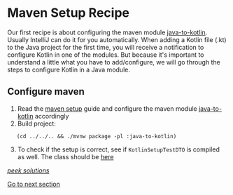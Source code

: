 # Maven Setup Recipe

Our first recipe is about configuring the maven module [java-to-kotlin](../../../java-to-kotlin).
Usually IntelliJ can do it for you automatically.
When adding a Kotlin file (.kt) to the Java project for the first time,
you will receive a notification to configure Kotlin in one of the modules.
But because it's important to understand a little what you have to add/configure, we will go through the steps to configure Kotlin in a Java module.

## Configure maven

1) Read the [maven setup](MAVEN_SETUP.md) guide and configure the maven module [java-to-kotlin](../../../java-to-kotlin/pom.xml)
   accordingly
2) Build project:

```shell
   (cd ../../.. && ./mvnw package -pl :java-to-kotlin)
```

3) To check if the setup is correct, see if `KotlinSetupTestDTO` is compiled as well. 
   The class should be [here](../../../java-to-kotlin/target/classes/nl/rabobank/kotlinmovement/recipes/KotlinSetupTestDTO.class)

[*peek solutions*](../../../java-to-kotlin-complete/pom.xml)

[Go to next section](../2-domain-models/Recipe.md)
